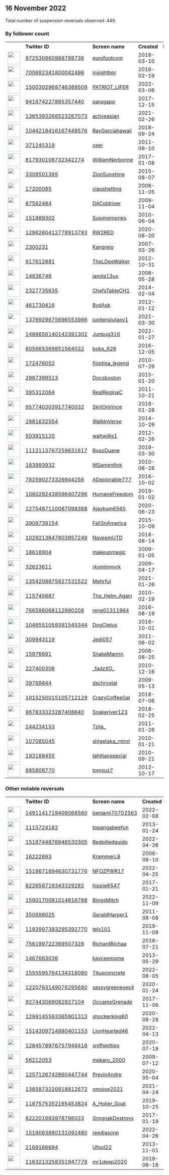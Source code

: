 
## 16 November 2022
Total number of suspension reversals observed: 449.

### By follower count
<table><tr><th></th><th align="left">Twitter ID</th><th align="left">Screen name</th>
<th align="left">Created</th><th align="left">Status</th><th align="left">Suspended</th><th align="left">Followers</th>
<tr><td><a href="https://pbs.twimg.com/profile_images/1604176956282519552/FiuqMrsU_normal.jpg"><img src="https://pbs.twimg.com/profile_images/1604176956282519552/FiuqMrsU_normal.jpg" width="40px" height="40px" align="center"/></a></td><td><a href="https://twitter.com/intent/user?user_id=972530860988788736">972530860988788736</a></td><td><a href="https://twitter.com/eurofootcom">eurofootcom</a></td><td>2018-03-10</td><td align="center"></td><td>2022-11-09</td><td>352394</td></tr>
<tr><td><a href="https://pbs.twimg.com/profile_images/700693780576337920/duUnJt-1_normal.png"><img src="https://pbs.twimg.com/profile_images/700693780576337920/duUnJt-1_normal.png" width="40px" height="40px" align="center"/></a></td><td><a href="https://twitter.com/intent/user?user_id=700692341800042496">700692341800042496</a></td><td><a href="https://twitter.com/insightbpr">insightbpr</a></td><td>2016-02-19</td><td align="center"></td><td>2022-11-03</td><td>64762</td></tr>
<tr><td><a href="https://pbs.twimg.com/profile_images/1623134798414741506/q8e6nVO0_normal.jpg"><img src="https://pbs.twimg.com/profile_images/1623134798414741506/q8e6nVO0_normal.jpg" width="40px" height="40px" align="center"/></a></td><td><a href="https://twitter.com/intent/user?user_id=1500302968746389509">1500302968746389509</a></td><td><a href="https://twitter.com/PATRIOT_LIFER">PATRIOT_LIFER</a></td><td>2022-03-06</td><td align="center"></td><td>2022-10-20</td><td>37821</td></tr>
<tr><td><a href="https://pbs.twimg.com/profile_images/1590893517458612225/YBImCScl_normal.jpg"><img src="https://pbs.twimg.com/profile_images/1590893517458612225/YBImCScl_normal.jpg" width="40px" height="40px" align="center"/></a></td><td><a href="https://twitter.com/intent/user?user_id=941674227895357440">941674227895357440</a></td><td><a href="https://twitter.com/paragapp">paragapp</a></td><td>2017-12-15</td><td align="center"></td><td>2022-11-14</td><td>29979</td></tr>
<tr><td><a href="https://pbs.twimg.com/profile_images/1389800856250306563/O42VwIG4_normal.jpg"><img src="https://pbs.twimg.com/profile_images/1389800856250306563/O42VwIG4_normal.jpg" width="40px" height="40px" align="center"/></a></td><td><a href="https://twitter.com/intent/user?user_id=1365393266523267073">1365393266523267073</a></td><td><a href="https://twitter.com/activeasian">activeasian</a></td><td>2021-02-26</td><td align="center"></td><td>2022-10-24</td><td>29251</td></tr>
<tr><td><a href="https://pbs.twimg.com/profile_images/1347927131804864512/aCNoeDEa_normal.jpg"><img src="https://pbs.twimg.com/profile_images/1347927131804864512/aCNoeDEa_normal.jpg" width="40px" height="40px" align="center"/></a></td><td><a href="https://twitter.com/intent/user?user_id=1044218416167448576">1044218416167448576</a></td><td><a href="https://twitter.com/RayGarciahawaii">RayGarciahawaii</a></td><td>2018-09-24</td><td align="center"></td><td>2022-10-29</td><td>25898</td></tr>
<tr><td><a href="https://pbs.twimg.com/profile_images/1588185049412796417/ZrnW6zNM_normal.jpg"><img src="https://pbs.twimg.com/profile_images/1588185049412796417/ZrnW6zNM_normal.jpg" width="40px" height="40px" align="center"/></a></td><td><a href="https://twitter.com/intent/user?user_id=371245319">371245319</a></td><td><a href="https://twitter.com/ceer">ceer</a></td><td>2011-09-10</td><td align="center"></td><td>2022-11-14</td><td>24172</td></tr>
<tr><td><a href="https://pbs.twimg.com/profile_images/919686834589982721/RTj9PtER_normal.jpg"><img src="https://pbs.twimg.com/profile_images/919686834589982721/RTj9PtER_normal.jpg" width="40px" height="40px" align="center"/></a></td><td><a href="https://twitter.com/intent/user?user_id=817930108732342274">817930108732342274</a></td><td><a href="https://twitter.com/WilliamNerbonne">WilliamNerbonne</a></td><td>2017-01-08</td><td align="center"></td><td></td><td>13470</td></tr>
<tr><td><a href="https://pbs.twimg.com/profile_images/1136115567172042752/O2sNmYVG_normal.jpg"><img src="https://pbs.twimg.com/profile_images/1136115567172042752/O2sNmYVG_normal.jpg" width="40px" height="40px" align="center"/></a></td><td><a href="https://twitter.com/intent/user?user_id=3308501395">3308501395</a></td><td><a href="https://twitter.com/ZionSunshine">ZionSunshine</a></td><td>2015-08-07</td><td align="center"></td><td>2022-10-28</td><td>12168</td></tr>
<tr><td><a href="https://pbs.twimg.com/profile_images/547189730631094272/StYc0b6a_normal.jpeg"><img src="https://pbs.twimg.com/profile_images/547189730631094272/StYc0b6a_normal.jpeg" width="40px" height="40px" align="center"/></a></td><td><a href="https://twitter.com/intent/user?user_id=17200085">17200085</a></td><td><a href="https://twitter.com/claushetting">claushetting</a></td><td>2008-11-05</td><td align="center"></td><td>2022-11-11</td><td>12075</td></tr>
<tr><td><a href="https://pbs.twimg.com/profile_images/1325141432592523265/C2QUCvoX_normal.jpg"><img src="https://pbs.twimg.com/profile_images/1325141432592523265/C2QUCvoX_normal.jpg" width="40px" height="40px" align="center"/></a></td><td><a href="https://twitter.com/intent/user?user_id=87562484">87562484</a></td><td><a href="https://twitter.com/DAColdriver">DAColdriver</a></td><td>2009-11-04</td><td align="center"></td><td>2022-10-29</td><td>11835</td></tr>
<tr><td><a href="https://pbs.twimg.com/profile_images/1615333765324345352/M-UPpTCA_normal.jpg"><img src="https://pbs.twimg.com/profile_images/1615333765324345352/M-UPpTCA_normal.jpg" width="40px" height="40px" align="center"/></a></td><td><a href="https://twitter.com/intent/user?user_id=151889302">151889302</a></td><td><a href="https://twitter.com/Sujumemories">Sujumemories</a></td><td>2010-06-04</td><td align="center"></td><td></td><td>11083</td></tr>
<tr><td><a href="https://pbs.twimg.com/profile_images/1350156216429907970/SsHli1Yv_normal.jpg"><img src="https://pbs.twimg.com/profile_images/1350156216429907970/SsHli1Yv_normal.jpg" width="40px" height="40px" align="center"/></a></td><td><a href="https://twitter.com/intent/user?user_id=1296260412778913793">1296260412778913793</a></td><td><a href="https://twitter.com/RW2RED">RW2RED</a></td><td>2020-08-20</td><td align="center"></td><td>2022-10-29</td><td>9536</td></tr>
<tr><td><a href="https://pbs.twimg.com/profile_images/1592686589532053504/5yxOvxcK_normal.jpg"><img src="https://pbs.twimg.com/profile_images/1592686589532053504/5yxOvxcK_normal.jpg" width="40px" height="40px" align="center"/></a></td><td><a href="https://twitter.com/intent/user?user_id=2300231">2300231</a></td><td><a href="https://twitter.com/Kangrejo">Kangrejo</a></td><td>2007-03-26</td><td align="center"></td><td></td><td>9469</td></tr>
<tr><td><a href="https://pbs.twimg.com/profile_images/1620932829487009792/NEeyPZzc_normal.jpg"><img src="https://pbs.twimg.com/profile_images/1620932829487009792/NEeyPZzc_normal.jpg" width="40px" height="40px" align="center"/></a></td><td><a href="https://twitter.com/intent/user?user_id=917612881">917612881</a></td><td><a href="https://twitter.com/TheLDeeWalker">TheLDeeWalker</a></td><td>2012-10-31</td><td align="center"></td><td></td><td>8315</td></tr>
<tr><td><a href="https://pbs.twimg.com/profile_images/1194288963919339520/YU4u_45u_normal.jpg"><img src="https://pbs.twimg.com/profile_images/1194288963919339520/YU4u_45u_normal.jpg" width="40px" height="40px" align="center"/></a></td><td><a href="https://twitter.com/intent/user?user_id=14936746">14936746</a></td><td><a href="https://twitter.com/jamila13us">jamila13us</a></td><td>2008-05-28</td><td align="center"></td><td>2022-10-28</td><td>7246</td></tr>
<tr><td><a href="https://pbs.twimg.com/profile_images/1339938755256459266/csnZBR2B_normal.jpg"><img src="https://pbs.twimg.com/profile_images/1339938755256459266/csnZBR2B_normal.jpg" width="40px" height="40px" align="center"/></a></td><td><a href="https://twitter.com/intent/user?user_id=2327735635">2327735635</a></td><td><a href="https://twitter.com/ChefsTableCH1">ChefsTableCH1</a></td><td>2014-02-04</td><td align="center"></td><td></td><td>7231</td></tr>
<tr><td><a href="https://pbs.twimg.com/profile_images/1380204701468127239/zbJzqXG4_normal.jpg"><img src="https://pbs.twimg.com/profile_images/1380204701468127239/zbJzqXG4_normal.jpg" width="40px" height="40px" align="center"/></a></td><td><a href="https://twitter.com/intent/user?user_id=461730416">461730416</a></td><td><a href="https://twitter.com/BydAsk">BydAsk</a></td><td>2012-01-12</td><td align="center"></td><td>2022-10-29</td><td>6980</td></tr>
<tr><td><a href="https://pbs.twimg.com/profile_images/1381705940446150660/wkMFMx2T_normal.jpg"><img src="https://pbs.twimg.com/profile_images/1381705940446150660/wkMFMx2T_normal.jpg" width="40px" height="40px" align="center"/></a></td><td><a href="https://twitter.com/intent/user?user_id=1376929675696553986">1376929675696553986</a></td><td><a href="https://twitter.com/jupiterplutaoy1">jupiterplutaoy1</a></td><td>2021-03-30</td><td align="center"></td><td>2022-09-11</td><td>5898</td></tr>
<tr><td><a href="https://pbs.twimg.com/profile_images/1565436959085961218/sg82-mr9_normal.jpg"><img src="https://pbs.twimg.com/profile_images/1565436959085961218/sg82-mr9_normal.jpg" width="40px" height="40px" align="center"/></a></td><td><a href="https://twitter.com/intent/user?user_id=1486656140142391302">1486656140142391302</a></td><td><a href="https://twitter.com/Junbug316">Junbug316</a></td><td>2022-01-27</td><td align="center"></td><td>2022-10-29</td><td>4999</td></tr>
<tr><td><a href="https://pbs.twimg.com/profile_images/1348015715727634433/GWujaUQh_normal.jpg"><img src="https://pbs.twimg.com/profile_images/1348015715727634433/GWujaUQh_normal.jpg" width="40px" height="40px" align="center"/></a></td><td><a href="https://twitter.com/intent/user?user_id=805665369851564032">805665369851564032</a></td><td><a href="https://twitter.com/bobs_626">bobs_626</a></td><td>2016-12-05</td><td align="center"></td><td></td><td>4903</td></tr>
<tr><td><a href="https://pbs.twimg.com/profile_images/1593108590146908160/BQltwOF1_normal.jpg"><img src="https://pbs.twimg.com/profile_images/1593108590146908160/BQltwOF1_normal.jpg" width="40px" height="40px" align="center"/></a></td><td><a href="https://twitter.com/intent/user?user_id=172476052">172476052</a></td><td><a href="https://twitter.com/floptina_legend">floptina_legend</a></td><td>2010-07-29</td><td align="center"></td><td></td><td>4812</td></tr>
<tr><td><a href="https://pbs.twimg.com/profile_images/1328027456817819653/fLCHUeOw_normal.jpg"><img src="https://pbs.twimg.com/profile_images/1328027456817819653/fLCHUeOw_normal.jpg" width="40px" height="40px" align="center"/></a></td><td><a href="https://twitter.com/intent/user?user_id=2987399513">2987399513</a></td><td><a href="https://twitter.com/Docsboston">Docsboston</a></td><td>2015-01-20</td><td align="center"></td><td></td><td>4777</td></tr>
<tr><td><a href="https://pbs.twimg.com/profile_images/1599062182288916482/1ODJb0hf_normal.jpg"><img src="https://pbs.twimg.com/profile_images/1599062182288916482/1ODJb0hf_normal.jpg" width="40px" height="40px" align="center"/></a></td><td><a href="https://twitter.com/intent/user?user_id=395312064">395312064</a></td><td><a href="https://twitter.com/RealReginaC">RealReginaC</a></td><td>2011-10-21</td><td align="center"></td><td></td><td>4536</td></tr>
<tr><td><a href="https://pbs.twimg.com/profile_images/1366956091104505859/AzstNim1_normal.jpg"><img src="https://pbs.twimg.com/profile_images/1366956091104505859/AzstNim1_normal.jpg" width="40px" height="40px" align="center"/></a></td><td><a href="https://twitter.com/intent/user?user_id=957740303917740032">957740303917740032</a></td><td><a href="https://twitter.com/SkrtOnVince">SkrtOnVince</a></td><td>2018-01-28</td><td align="center"></td><td></td><td>4526</td></tr>
<tr><td><a href="https://pbs.twimg.com/profile_images/1592785657377660928/2S29bgez_normal.jpg"><img src="https://pbs.twimg.com/profile_images/1592785657377660928/2S29bgez_normal.jpg" width="40px" height="40px" align="center"/></a></td><td><a href="https://twitter.com/intent/user?user_id=2881632554">2881632554</a></td><td><a href="https://twitter.com/WalkInVerse">WalkInVerse</a></td><td>2014-10-29</td><td align="center"></td><td></td><td>4424</td></tr>
<tr><td><a href="https://pbs.twimg.com/profile_images/1150961052701474816/G0b_41Oj_normal.png"><img src="https://pbs.twimg.com/profile_images/1150961052701474816/G0b_41Oj_normal.png" width="40px" height="40px" align="center"/></a></td><td><a href="https://twitter.com/intent/user?user_id=503915120">503915120</a></td><td><a href="https://twitter.com/waltwillis1">waltwillis1</a></td><td>2012-02-26</td><td align="center"></td><td>2022-10-29</td><td>4395</td></tr>
<tr><td><a href="https://pbs.twimg.com/profile_images/1462273980451078149/plaIicQT_normal.jpg"><img src="https://pbs.twimg.com/profile_images/1462273980451078149/plaIicQT_normal.jpg" width="40px" height="40px" align="center"/></a></td><td><a href="https://twitter.com/intent/user?user_id=1112113767259631617">1112113767259631617</a></td><td><a href="https://twitter.com/BoazDuane">BoazDuane</a></td><td>2019-03-30</td><td align="center"></td><td>2022-10-29</td><td>4175</td></tr>
<tr><td><a href="https://pbs.twimg.com/profile_images/816282731604803585/LACCKkAy_normal.jpg"><img src="https://pbs.twimg.com/profile_images/816282731604803585/LACCKkAy_normal.jpg" width="40px" height="40px" align="center"/></a></td><td><a href="https://twitter.com/intent/user?user_id=183993932">183993932</a></td><td><a href="https://twitter.com/MSamenfink">MSamenfink</a></td><td>2010-08-28</td><td align="center"></td><td></td><td>4152</td></tr>
<tr><td><a href="https://pbs.twimg.com/profile_images/1123814984402776067/B187sV3X_normal.png"><img src="https://pbs.twimg.com/profile_images/1123814984402776067/B187sV3X_normal.png" width="40px" height="40px" align="center"/></a></td><td><a href="https://twitter.com/intent/user?user_id=782590273326944256">782590273326944256</a></td><td><a href="https://twitter.com/ADeplorable777">ADeplorable777</a></td><td>2016-10-02</td><td align="center"></td><td></td><td>4054</td></tr>
<tr><td><a href="https://pbs.twimg.com/profile_images/1080297191267155969/AbhEZ-gj_normal.jpg"><img src="https://pbs.twimg.com/profile_images/1080297191267155969/AbhEZ-gj_normal.jpg" width="40px" height="40px" align="center"/></a></td><td><a href="https://twitter.com/intent/user?user_id=1080292438596407296">1080292438596407296</a></td><td><a href="https://twitter.com/HumaneFreedom">HumaneFreedom</a></td><td>2019-01-02</td><td align="center"></td><td></td><td>3942</td></tr>
<tr><td><a href="https://pbs.twimg.com/profile_images/1592408411014299648/QpMuPyq6_normal.jpg"><img src="https://pbs.twimg.com/profile_images/1592408411014299648/QpMuPyq6_normal.jpg" width="40px" height="40px" align="center"/></a></td><td><a href="https://twitter.com/intent/user?user_id=1275487110087098368">1275487110087098368</a></td><td><a href="https://twitter.com/Ajaykum6565">Ajaykum6565</a></td><td>2020-06-23</td><td align="center"></td><td>2022-08-17</td><td>3832</td></tr>
<tr><td><a href="https://pbs.twimg.com/profile_images/1443026112519544837/th2vgYVs_normal.jpg"><img src="https://pbs.twimg.com/profile_images/1443026112519544837/th2vgYVs_normal.jpg" width="40px" height="40px" align="center"/></a></td><td><a href="https://twitter.com/intent/user?user_id=3908739154">3908739154</a></td><td><a href="https://twitter.com/Fall3nAmerica">Fall3nAmerica</a></td><td>2015-10-09</td><td align="center"></td><td>2022-10-29</td><td>3676</td></tr>
<tr><td><a href="https://pbs.twimg.com/profile_images/1291572655066427392/0wV0ke1__normal.jpg"><img src="https://pbs.twimg.com/profile_images/1291572655066427392/0wV0ke1__normal.jpg" width="40px" height="40px" align="center"/></a></td><td><a href="https://twitter.com/intent/user?user_id=1029213647803957249">1029213647803957249</a></td><td><a href="https://twitter.com/NayeemUTD">NayeemUTD</a></td><td>2018-08-14</td><td align="center"></td><td></td><td>3447</td></tr>
<tr><td><a href="https://pbs.twimg.com/profile_images/1281974365446451202/Gl8-hRHn_normal.jpg"><img src="https://pbs.twimg.com/profile_images/1281974365446451202/Gl8-hRHn_normal.jpg" width="40px" height="40px" align="center"/></a></td><td><a href="https://twitter.com/intent/user?user_id=18618904">18618904</a></td><td><a href="https://twitter.com/makeupmagic">makeupmagic</a></td><td>2009-01-05</td><td align="center"></td><td></td><td>3306</td></tr>
<tr><td><a href="https://pbs.twimg.com/profile_images/1593392845137682432/wRekd7S__normal.jpg"><img src="https://pbs.twimg.com/profile_images/1593392845137682432/wRekd7S__normal.jpg" width="40px" height="40px" align="center"/></a></td><td><a href="https://twitter.com/intent/user?user_id=32623611">32623611</a></td><td><a href="https://twitter.com/rkymtnmvrk">rkymtnmvrk</a></td><td>2009-04-17</td><td align="center"></td><td></td><td>3283</td></tr>
<tr><td><a href="https://pbs.twimg.com/profile_images/1630953619444080640/39jNvB73_normal.jpg"><img src="https://pbs.twimg.com/profile_images/1630953619444080640/39jNvB73_normal.jpg" width="40px" height="40px" align="center"/></a></td><td><a href="https://twitter.com/intent/user?user_id=1354208875927531522">1354208875927531522</a></td><td><a href="https://twitter.com/Mehrful">Mehrful</a></td><td>2021-01-26</td><td align="center"></td><td>2022-10-29</td><td>3224</td></tr>
<tr><td><a href="https://pbs.twimg.com/profile_images/1299860401769926657/wGlif-ZN_normal.jpg"><img src="https://pbs.twimg.com/profile_images/1299860401769926657/wGlif-ZN_normal.jpg" width="40px" height="40px" align="center"/></a></td><td><a href="https://twitter.com/intent/user?user_id=115745687">115745687</a></td><td><a href="https://twitter.com/The_Helm_Again">The_Helm_Again</a></td><td>2010-02-19</td><td align="center"></td><td>2022-10-29</td><td>3037</td></tr>
<tr><td><a href="https://pbs.twimg.com/profile_images/1064364764380450816/K0Wr5Vij_normal.jpg"><img src="https://pbs.twimg.com/profile_images/1064364764380450816/K0Wr5Vij_normal.jpg" width="40px" height="40px" align="center"/></a></td><td><a href="https://twitter.com/intent/user?user_id=766596068112990208">766596068112990208</a></td><td><a href="https://twitter.com/rena01311964">rena01311964</a></td><td>2016-08-19</td><td align="center"></td><td></td><td>3022</td></tr>
<tr><td><a href="https://pbs.twimg.com/profile_images/1593058735206932482/qL5y8hWp_normal.jpg"><img src="https://pbs.twimg.com/profile_images/1593058735206932482/qL5y8hWp_normal.jpg" width="40px" height="40px" align="center"/></a></td><td><a href="https://twitter.com/intent/user?user_id=1046551059391545344">1046551059391545344</a></td><td><a href="https://twitter.com/DogCletus">DogCletus</a></td><td>2018-10-01</td><td align="center"></td><td></td><td>2953</td></tr>
<tr><td><a href="https://pbs.twimg.com/profile_images/1267919071980462081/QYEJ5zdX_normal.jpg"><img src="https://pbs.twimg.com/profile_images/1267919071980462081/QYEJ5zdX_normal.jpg" width="40px" height="40px" align="center"/></a></td><td><a href="https://twitter.com/intent/user?user_id=309943119">309943119</a></td><td><a href="https://twitter.com/Jedi057">Jedi057</a></td><td>2011-06-02</td><td align="center"></td><td></td><td>2800</td></tr>
<tr><td><a href="https://pbs.twimg.com/profile_images/875905992302616576/KpCeJnLb_normal.jpg"><img src="https://pbs.twimg.com/profile_images/875905992302616576/KpCeJnLb_normal.jpg" width="40px" height="40px" align="center"/></a></td><td><a href="https://twitter.com/intent/user?user_id=15976691">15976691</a></td><td><a href="https://twitter.com/SnakeMannn">SnakeMannn</a></td><td>2008-08-25</td><td align="center"></td><td></td><td>2694</td></tr>
<tr><td><a href="https://pbs.twimg.com/profile_images/1384101796767944711/KVYdCm7__normal.jpg"><img src="https://pbs.twimg.com/profile_images/1384101796767944711/KVYdCm7__normal.jpg" width="40px" height="40px" align="center"/></a></td><td><a href="https://twitter.com/intent/user?user_id=227400308">227400308</a></td><td><a href="https://twitter.com/_fadzXO_">_fadzXO_</a></td><td>2010-12-16</td><td align="center"></td><td></td><td>2663</td></tr>
<tr><td><a href="https://pbs.twimg.com/profile_images/1092527700835655680/e98rSv_M_normal.jpg"><img src="https://pbs.twimg.com/profile_images/1092527700835655680/e98rSv_M_normal.jpg" width="40px" height="40px" align="center"/></a></td><td><a href="https://twitter.com/intent/user?user_id=39769844">39769844</a></td><td><a href="https://twitter.com/dschrystal">dschrystal</a></td><td>2009-05-13</td><td align="center"></td><td></td><td>2636</td></tr>
<tr><td><a href="https://pbs.twimg.com/profile_images/1615905109866684419/AQg-_5I0_normal.jpg"><img src="https://pbs.twimg.com/profile_images/1615905109866684419/AQg-_5I0_normal.jpg" width="40px" height="40px" align="center"/></a></td><td><a href="https://twitter.com/intent/user?user_id=1015250015105712129">1015250015105712129</a></td><td><a href="https://twitter.com/CrazyCoffeeGal">CrazyCoffeeGal</a></td><td>2018-07-06</td><td align="center"></td><td></td><td>2624</td></tr>
<tr><td><a href="https://pbs.twimg.com/profile_images/1008232357608878081/q3_nBCwY_normal.jpg"><img src="https://pbs.twimg.com/profile_images/1008232357608878081/q3_nBCwY_normal.jpg" width="40px" height="40px" align="center"/></a></td><td><a href="https://twitter.com/intent/user?user_id=967833323287408640">967833323287408640</a></td><td><a href="https://twitter.com/Snakeriver123">Snakeriver123</a></td><td>2018-02-25</td><td align="center"></td><td></td><td>2517</td></tr>
<tr><td><a href="https://pbs.twimg.com/profile_images/977090313054388224/hhXiDvP0_normal.jpg"><img src="https://pbs.twimg.com/profile_images/977090313054388224/hhXiDvP0_normal.jpg" width="40px" height="40px" align="center"/></a></td><td><a href="https://twitter.com/intent/user?user_id=244234153">244234153</a></td><td><a href="https://twitter.com/Tzila_">Tzila_</a></td><td>2011-01-28</td><td align="center"></td><td>2022-10-29</td><td>2486</td></tr>
<tr><td><a href="https://pbs.twimg.com/profile_images/1081415747383881728/LyCrxy5M_normal.jpg"><img src="https://pbs.twimg.com/profile_images/1081415747383881728/LyCrxy5M_normal.jpg" width="40px" height="40px" align="center"/></a></td><td><a href="https://twitter.com/intent/user?user_id=107085045">107085045</a></td><td><a href="https://twitter.com/shigetaka_mtmt">shigetaka_mtmt</a></td><td>2010-01-21</td><td align="center"></td><td>2022-05-14</td><td>2446</td></tr>
<tr><td><a href="https://pbs.twimg.com/profile_images/947573662202208256/8g7Hortq_normal.jpg"><img src="https://pbs.twimg.com/profile_images/947573662202208256/8g7Hortq_normal.jpg" width="40px" height="40px" align="center"/></a></td><td><a href="https://twitter.com/intent/user?user_id=193188455">193188455</a></td><td><a href="https://twitter.com/tahitianspecial">tahitianspecial</a></td><td>2010-09-21</td><td align="center"></td><td></td><td>2434</td></tr>
<tr><td><a href="https://pbs.twimg.com/profile_images/1627867297846120448/sLDK8GHS_normal.jpg"><img src="https://pbs.twimg.com/profile_images/1627867297846120448/sLDK8GHS_normal.jpg" width="40px" height="40px" align="center"/></a></td><td><a href="https://twitter.com/intent/user?user_id=885808770">885808770</a></td><td><a href="https://twitter.com/tomsuz7">tomsuz7</a></td><td>2012-10-17</td><td align="center"></td><td></td><td>2346</td></tr>
</table>

### Other notable reversals
<table><tr><th></th><th align="left">Twitter ID</th><th align="left">Screen name</th>
<th align="left">Created</th><th align="left">Status</th><th align="left">Suspended</th><th align="left">Followers</th>
<tr><td><a href="https://pbs.twimg.com/profile_images/1511847569269297152/2oJ6sXzV_normal.png"><img src="https://pbs.twimg.com/profile_images/1511847569269297152/2oJ6sXzV_normal.png" width="40px" height="40px" align="center"/></a></td><td><a href="https://twitter.com/intent/user?user_id=1491141719408066560">1491141719408066560</a></td><td><a href="https://twitter.com/benjami70702563">benjami70702563</a></td><td>2022-02-08</td><td align="center">🚫</td><td>2022-10-20</td><td>273</td></tr>
<tr><td><a href="https://pbs.twimg.com/profile_images/1024296499583143937/zsS_s9Kc_normal.jpg"><img src="https://pbs.twimg.com/profile_images/1024296499583143937/zsS_s9Kc_normal.jpg" width="40px" height="40px" align="center"/></a></td><td><a href="https://twitter.com/intent/user?user_id=1115724182">1115724182</a></td><td><a href="https://twitter.com/topangabeefun">topangabeefun</a></td><td>2013-01-24</td><td align="center"></td><td>2022-10-29</td><td>1039</td></tr>
<tr><td><a href="https://pbs.twimg.com/profile_images/1522030828586426369/fZopYYEq_normal.jpg"><img src="https://pbs.twimg.com/profile_images/1522030828586426369/fZopYYEq_normal.jpg" width="40px" height="40px" align="center"/></a></td><td><a href="https://twitter.com/intent/user?user_id=1518744876946530305">1518744876946530305</a></td><td><a href="https://twitter.com/Redpilledguido">Redpilledguido</a></td><td>2022-04-26</td><td align="center"></td><td>2022-10-18</td><td>512</td></tr>
<tr><td><a href="https://pbs.twimg.com/profile_images/1449466333536534530/TayNJx_J_normal.jpg"><img src="https://pbs.twimg.com/profile_images/1449466333536534530/TayNJx_J_normal.jpg" width="40px" height="40px" align="center"/></a></td><td><a href="https://twitter.com/intent/user?user_id=16222693">16222693</a></td><td><a href="https://twitter.com/KrammerL8">KrammerL8</a></td><td>2008-09-10</td><td align="center"></td><td>2022-10-29</td><td>1206</td></tr>
<tr><td><a href="https://pbs.twimg.com/profile_images/1537236452274098176/VOErEktW_normal.jpg"><img src="https://pbs.twimg.com/profile_images/1537236452274098176/VOErEktW_normal.jpg" width="40px" height="40px" align="center"/></a></td><td><a href="https://twitter.com/intent/user?user_id=1518671894630731776">1518671894630731776</a></td><td><a href="https://twitter.com/NFOZPWR17">NFOZPWR17</a></td><td>2022-04-25</td><td align="center"></td><td>2022-10-20</td><td>2229</td></tr>
<tr><td><a href="https://pbs.twimg.com/profile_images/1561503777479266304/T2YUffk__normal.jpg"><img src="https://pbs.twimg.com/profile_images/1561503777479266304/T2YUffk__normal.jpg" width="40px" height="40px" align="center"/></a></td><td><a href="https://twitter.com/intent/user?user_id=822658719343329282">822658719343329282</a></td><td><a href="https://twitter.com/hippie6547">hippie6547</a></td><td>2017-01-21</td><td align="center"></td><td>2022-10-29</td><td>585</td></tr>
<tr><td><a href="https://pbs.twimg.com/profile_images/1590187208069287936/opUlgdBa_normal.jpg"><img src="https://pbs.twimg.com/profile_images/1590187208069287936/opUlgdBa_normal.jpg" width="40px" height="40px" align="center"/></a></td><td><a href="https://twitter.com/intent/user?user_id=1590170081014816768">1590170081014816768</a></td><td><a href="https://twitter.com/BlogsMitch">BlogsMitch</a></td><td>2022-11-09</td><td align="center"></td><td>2022-11-10</td><td>121</td></tr>
<tr><td><a href="https://pbs.twimg.com/profile_images/1475792998394966019/tAh8Vpkm_normal.jpg"><img src="https://pbs.twimg.com/profile_images/1475792998394966019/tAh8Vpkm_normal.jpg" width="40px" height="40px" align="center"/></a></td><td><a href="https://twitter.com/intent/user?user_id=350698025">350698025</a></td><td><a href="https://twitter.com/GeraldHarper1">GeraldHarper1</a></td><td>2011-08-08</td><td align="center"></td><td>2022-10-29</td><td>2201</td></tr>
<tr><td><a href="https://pbs.twimg.com/profile_images/1267008524221059072/3Bg7uLJJ_normal.jpg"><img src="https://pbs.twimg.com/profile_images/1267008524221059072/3Bg7uLJJ_normal.jpg" width="40px" height="40px" align="center"/></a></td><td><a href="https://twitter.com/intent/user?user_id=1192997393295392770">1192997393295392770</a></td><td><a href="https://twitter.com/tels101">tels101</a></td><td>2019-11-09</td><td align="center"></td><td>2022-10-29</td><td>1370</td></tr>
<tr><td><a href="https://pbs.twimg.com/profile_images/1104239011869032448/UyrN-3Hq_normal.png"><img src="https://pbs.twimg.com/profile_images/1104239011869032448/UyrN-3Hq_normal.png" width="40px" height="40px" align="center"/></a></td><td><a href="https://twitter.com/intent/user?user_id=756199722369507328">756199722369507328</a></td><td><a href="https://twitter.com/RichardRichaa">RichardRichaa</a></td><td>2016-07-21</td><td align="center"></td><td>2022-10-29</td><td>1582</td></tr>
<tr><td><a href="https://abs.twimg.com/sticky/default_profile_images/default_profile_normal.png"><img src="https://abs.twimg.com/sticky/default_profile_images/default_profile_normal.png" width="40px" height="40px" align="center"/></a></td><td><a href="https://twitter.com/intent/user?user_id=1467663036">1467663036</a></td><td><a href="https://twitter.com/kayceemome">kayceemome</a></td><td>2013-05-29</td><td align="center"></td><td>2022-10-29</td><td>310</td></tr>
<tr><td><a href="https://pbs.twimg.com/profile_images/1557155414252273665/09i5uzvW_normal.jpg"><img src="https://pbs.twimg.com/profile_images/1557155414252273665/09i5uzvW_normal.jpg" width="40px" height="40px" align="center"/></a></td><td><a href="https://twitter.com/intent/user?user_id=1555595764134318080">1555595764134318080</a></td><td><a href="https://twitter.com/Titusconcrete">Titusconcrete</a></td><td>2022-08-05</td><td align="center"></td><td>2022-09-11</td><td>16</td></tr>
<tr><td><a href="https://pbs.twimg.com/profile_images/1280736367090167809/ZbSemUo0_normal.jpg"><img src="https://pbs.twimg.com/profile_images/1280736367090167809/ZbSemUo0_normal.jpg" width="40px" height="40px" align="center"/></a></td><td><a href="https://twitter.com/intent/user?user_id=1220763149076295680">1220763149076295680</a></td><td><a href="https://twitter.com/sassygreeneyes4">sassygreeneyes4</a></td><td>2020-01-24</td><td align="center"></td><td>2022-10-29</td><td>1816</td></tr>
<tr><td><a href="https://pbs.twimg.com/profile_images/1362304276236754944/HtsyXl7S_normal.jpg"><img src="https://pbs.twimg.com/profile_images/1362304276236754944/HtsyXl7S_normal.jpg" width="40px" height="40px" align="center"/></a></td><td><a href="https://twitter.com/intent/user?user_id=927443069082927104">927443069082927104</a></td><td><a href="https://twitter.com/OccamsGrenade">OccamsGrenade</a></td><td>2017-11-06</td><td align="center"></td><td>2022-10-29</td><td>1753</td></tr>
<tr><td><a href="https://pbs.twimg.com/profile_images/1299145764254494732/-mrAjwYQ_normal.jpg"><img src="https://pbs.twimg.com/profile_images/1299145764254494732/-mrAjwYQ_normal.jpg" width="40px" height="40px" align="center"/></a></td><td><a href="https://twitter.com/intent/user?user_id=1299145593365901313">1299145593365901313</a></td><td><a href="https://twitter.com/shockerking60">shockerking60</a></td><td>2020-08-28</td><td align="center"></td><td>2022-10-20</td><td>1249</td></tr>
<tr><td><a href="https://pbs.twimg.com/profile_images/1514318232605409283/nLyRYkKi_normal.jpg"><img src="https://pbs.twimg.com/profile_images/1514318232605409283/nLyRYkKi_normal.jpg" width="40px" height="40px" align="center"/></a></td><td><a href="https://twitter.com/intent/user?user_id=1514309714980401153">1514309714980401153</a></td><td><a href="https://twitter.com/LionHearted46">LionHearted46</a></td><td>2022-04-13</td><td align="center"></td><td>2022-10-29</td><td>742</td></tr>
<tr><td><a href="https://pbs.twimg.com/profile_images/1285696224440573952/orLHDyN6_normal.jpg"><img src="https://pbs.twimg.com/profile_images/1285696224440573952/orLHDyN6_normal.jpg" width="40px" height="40px" align="center"/></a></td><td><a href="https://twitter.com/intent/user?user_id=1284578976757948416">1284578976757948416</a></td><td><a href="https://twitter.com/sniffskitties">sniffskitties</a></td><td>2020-07-18</td><td align="center"></td><td></td><td>30</td></tr>
<tr><td><a href="https://abs.twimg.com/sticky/default_profile_images/default_profile_normal.png"><img src="https://abs.twimg.com/sticky/default_profile_images/default_profile_normal.png" width="40px" height="40px" align="center"/></a></td><td><a href="https://twitter.com/intent/user?user_id=56212053">56212053</a></td><td><a href="https://twitter.com/mskaro_2000">mskaro_2000</a></td><td>2009-07-12</td><td align="center"></td><td>2022-10-29</td><td>1721</td></tr>
<tr><td><a href="https://pbs.twimg.com/profile_images/1257127450116599808/blFmy3FF_normal.jpg"><img src="https://pbs.twimg.com/profile_images/1257127450116599808/blFmy3FF_normal.jpg" width="40px" height="40px" align="center"/></a></td><td><a href="https://twitter.com/intent/user?user_id=1257126742860447744">1257126742860447744</a></td><td><a href="https://twitter.com/PrevinAndre">PrevinAndre</a></td><td>2020-05-04</td><td align="center"></td><td>2022-11-14</td><td>66</td></tr>
<tr><td><a href="https://pbs.twimg.com/profile_images/1560144518263050243/uqP2yo3d_normal.jpg"><img src="https://pbs.twimg.com/profile_images/1560144518263050243/uqP2yo3d_normal.jpg" width="40px" height="40px" align="center"/></a></td><td><a href="https://twitter.com/intent/user?user_id=1385873220918812672">1385873220918812672</a></td><td><a href="https://twitter.com/omojoe2021">omojoe2021</a></td><td>2021-04-24</td><td align="center"></td><td>2022-09-06</td><td>514</td></tr>
<tr><td><a href="https://pbs.twimg.com/profile_images/1223923717119471622/-CuMPzUK_normal.jpg"><img src="https://pbs.twimg.com/profile_images/1223923717119471622/-CuMPzUK_normal.jpg" width="40px" height="40px" align="center"/></a></td><td><a href="https://twitter.com/intent/user?user_id=1187575352165453824">1187575352165453824</a></td><td><a href="https://twitter.com/A_Holier_Goat">A_Holier_Goat</a></td><td>2019-10-25</td><td align="center"></td><td></td><td>39</td></tr>
<tr><td><a href="https://pbs.twimg.com/profile_images/1625324191313543168/YAE0RmDz_normal.jpg"><img src="https://pbs.twimg.com/profile_images/1625324191313543168/YAE0RmDz_normal.jpg" width="40px" height="40px" align="center"/></a></td><td><a href="https://twitter.com/intent/user?user_id=822201693978796033">822201693978796033</a></td><td><a href="https://twitter.com/GrognakDestroys">GrognakDestroys</a></td><td>2017-01-19</td><td align="center"></td><td>2022-09-25</td><td>111</td></tr>
<tr><td><a href="https://pbs.twimg.com/profile_images/1534976927873875971/nsgw4iY8_normal.jpg"><img src="https://pbs.twimg.com/profile_images/1534976927873875971/nsgw4iY8_normal.jpg" width="40px" height="40px" align="center"/></a></td><td><a href="https://twitter.com/intent/user?user_id=1519063880131092480">1519063880131092480</a></td><td><a href="https://twitter.com/reedjasonp">reedjasonp</a></td><td>2022-04-26</td><td align="center"></td><td>2022-10-20</td><td>831</td></tr>
<tr><td><a href="https://abs.twimg.com/sticky/default_profile_images/default_profile_normal.png"><img src="https://abs.twimg.com/sticky/default_profile_images/default_profile_normal.png" width="40px" height="40px" align="center"/></a></td><td><a href="https://twitter.com/intent/user?user_id=2169166694">2169166694</a></td><td><a href="https://twitter.com/Ufool22">Ufool22</a></td><td>2013-11-01</td><td align="center"></td><td></td><td>1005</td></tr>
<tr><td><a href="https://pbs.twimg.com/profile_images/1223426361794211841/vONdef5Y_normal.jpg"><img src="https://pbs.twimg.com/profile_images/1223426361794211841/vONdef5Y_normal.jpg" width="40px" height="40px" align="center"/></a></td><td><a href="https://twitter.com/intent/user?user_id=1163213258351947778">1163213258351947778</a></td><td><a href="https://twitter.com/mr1deep2020">mr1deep2020</a></td><td>2019-08-18</td><td align="center">🚫</td><td></td><td>614</td></tr>
</table>
